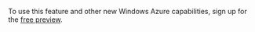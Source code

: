 To use this feature and other new Windows Azure capabilities, sign up for the [free preview](https://account.windowsazure.com/PreviewFeatures).

